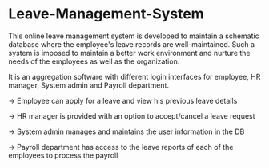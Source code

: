 # Leave-Management-System
This online leave management system is developed to maintain a schematic database where the employee's leave records are well-maintained. Such a system is imposed to maintain a better work environment and nurture the needs of the employees as well as the organization.

It is an aggregation software with different login interfaces for employee, HR manager, System admin and Payroll department.

-> Employee can apply for a leave and view his previous leave details

->	HR manager is provided with an option to accept/cancel a leave request

->	System admin manages and maintains the user information in the DB

->	Payroll department has access to the leave reports of each of the employees to process the payroll

